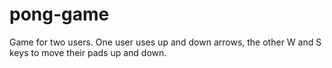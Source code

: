 # pong-game
Game for two users. One user uses up and down arrows, the other W and S keys to move their pads up and down.
